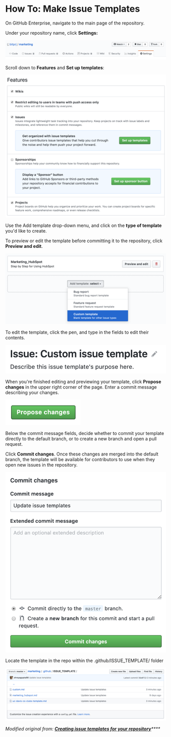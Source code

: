 # How To: Make Issue Templates

On GitHub Enterprise, navigate to the main page of the repository.

 Under your repository name, click **Settings:**

![](../../.gitbook/assets/screenshot-2020-04-04-at-8.49.08-am.png)

Scroll down to **Features** and **Set up templates**: 

![](../../.gitbook/assets/screenshot-2020-04-04-at-8.49.58-am.png)

Use the Add template drop-down menu, and click on the **type of template** you'd like to create.

To preview or edit the template before committing it to the repository, click **Preview and edit**.

![](../../.gitbook/assets/screenshot-2020-04-04-at-8.50.57-am.png)

To edit the template, click the pen, and type in the fields to edit their contents.

![](../../.gitbook/assets/screenshot-2020-04-04-at-8.52.16-am.png)

When you're finished editing and previewing your template, click **Propose changes** in the upper right corner of the page. Enter a commit message describing your changes.

![](../../.gitbook/assets/screenshot-2020-04-04-at-9.14.29-am.png)

Below the commit message fields, decide whether to commit your template directly to the default branch, or to create a new branch and open a pull request.

Click **Commit changes**. Once these changes are merged into the default branch, the template will be available for contributors to use when they open new issues in the repository.

![](../../.gitbook/assets/screenshot-2020-04-04-at-9.14.48-am.png)

Locate the template in the repo within the .github/ISSUE\_TEMPLATE/ folder

![](../../.gitbook/assets/screenshot-2020-04-04-at-9.17.54-am.png)

_Modified original from:_  [_**Creating issue templates for your repository**_](https://help.github.com/en/enterprise/2.15/user/articles/creating-issue-templates-for-your-repository)_\*\*\*\*_

